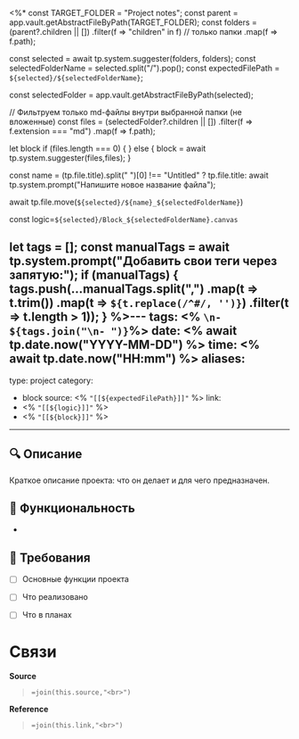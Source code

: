 <%*
const TARGET_FOLDER = "Project notes";
const parent = app.vault.getAbstractFileByPath(TARGET_FOLDER);
const folders = (parent?.children || [])
    .filter(f => "children" in f) // только папки
    .map(f => f.path);

const selected = await tp.system.suggester(folders, folders);
const selectedFolderName = selected.split("/").pop();
const expectedFilePath = `${selected}/${selectedFolderName}`;

const selectedFolder = app.vault.getAbstractFileByPath(selected);

// Фильтруем только md-файлы внутри выбранной папки (не вложенные)
const files = (selectedFolder?.children || [])
    .filter(f => f.extension === "md")
    .map(f => f.path);

let block
if (files.length === 0) {
} else {
    block = await tp.system.suggester(files,files);
    }


const name = (tp.file.title).split(" ")[0] !== "Untitled" ? tp.file.title: await tp.system.prompt("Напишите новое название файла");


await tp.file.move(`${selected}/${name}_${selectedFolderName}`)

const logic=`${selected}/Block_${selectedFolderName}.canvas`


let tags = [];
const manualTags = await tp.system.prompt("Добавить свои теги через запятую:");
if (manualTags) {
    tags.push(...manualTags.split(",")
        .map(t => t.trim())
        .map(t => `${t.replace(/^#/, '')}`) 
        .filter(t => t.length > 1));
}
%>---
tags: <% `\n- ${tags.join("\n- ")}`%>
date: <% await tp.date.now("YYYY-MM-DD") %>
time: <% await tp.date.now("HH:mm") %>
aliases: 
-
type: project
category:
- block
source: <% `"[[${expectedFilePath}]]"` %>
link: 
- <% `"[[${logic}]]"` %>
- <% `"[[${block}]]"` %>
---
## 🔍 Описание
Краткое описание проекта: что он делает и для чего предназначен.


## 🎯 Функциональность
-


## 🎯 Требования
- [ ] Основные функции проекта
- [ ] Что реализовано
- [ ] Что в планах




# Связи

**Source**
>`=join(this.source,"<br>")`

**Reference**
>`=join(this.link,"<br>")`
